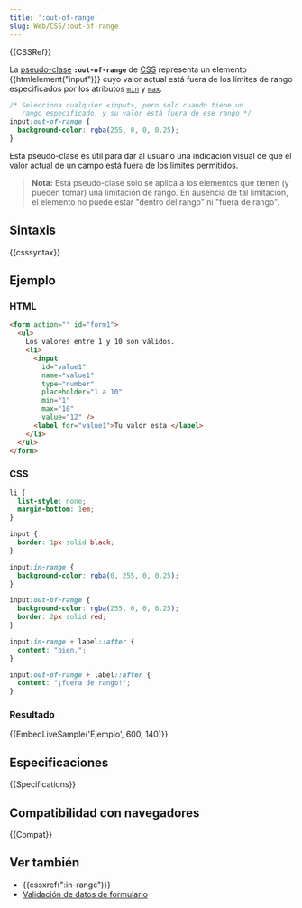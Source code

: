 ```yaml
---
title: ':out-of-range'
slug: Web/CSS/:out-of-range
---
```


{{CSSRef}}

La [pseudo-clase](/es/docs/CSS/Pseudo-classes) **`:out-of-range`** de [CSS](/es/docs/Web/CSS) representa un elemento {{htmlelement("input")}} cuyo valor actual está fuera de los límites de rango especificados por los atributos [`min`](/es/docs/Web/HTML/Element/input#min) y [`max`](/es/docs/Web/HTML/Element/input#max).

```css
/* Selecciona cualquier <input>, pero solo cuando tiene un
   rango especificado, y su valor está fuera de ese rango */
input:out-of-range {
  background-color: rgba(255, 0, 0, 0.25);
}
```

Esta pseudo-clase es útil para dar al usuario una indicación visual de que el valor actual de un campo está fuera de los límites permitidos.

> **Nota:** Esta pseudo-clase solo se aplica a los elementos que tienen (y pueden tomar) una limitación de rango. En ausencia de tal limitación, el elemento no puede estar "dentro del rango" ni "fuera de rango".

## Sintaxis

{{csssyntax}}

## Ejemplo

### HTML

```html
<form action="" id="form1">
  <ul>
    Los valores entre 1 y 10 son válidos.
    <li>
      <input
        id="value1"
        name="value1"
        type="number"
        placeholder="1 a 10"
        min="1"
        max="10"
        value="12" />
      <label for="value1">Tu valor esta </label>
    </li>
  </ul>
</form>
```

### CSS

```css
li {
  list-style: none;
  margin-bottom: 1em;
}

input {
  border: 1px solid black;
}

input:in-range {
  background-color: rgba(0, 255, 0, 0.25);
}

input:out-of-range {
  background-color: rgba(255, 0, 0, 0.25);
  border: 2px solid red;
}

input:in-range + label::after {
  content: "bien.";
}

input:out-of-range + label::after {
  content: "¡fuera de rango!";
}
```

### Resultado

{{EmbedLiveSample('Ejemplo', 600, 140)}}

## Especificaciones

{{Specifications}}

## Compatibilidad con navegadores

{{Compat}}

## Ver también

- {{cssxref(":in-range")}}
- [Validación de datos de formulario](/es/docs/Learn/HTML/Forms/Form_validation)
